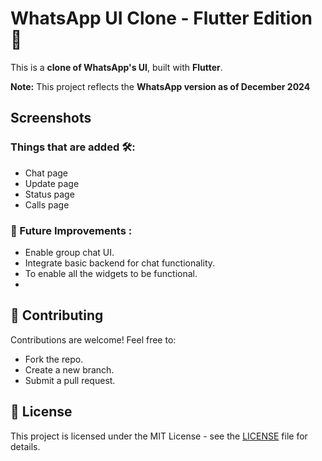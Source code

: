 # **WhatsApp UI Clone - Flutter Edition 🚀**

This is a **clone of WhatsApp's UI**, built with **Flutter**.

**Note:** This project reflects the **WhatsApp version as of December 2024**

## Screenshots


### Things that are added 🛠️:
 - Chat page
 - Update page
 - Status page
 - Calls page

### 🚀 Future Improvements :
 - Enable group chat UI.
 - Integrate basic backend for chat functionality.
 - To enable all the widgets to be functional.
 - 
## 🤝 Contributing
Contributions are welcome! Feel free to:
- Fork the repo.
- Create a new branch.
- Submit a pull request.

## 📝 License
This project is licensed under the MIT License - see the [LICENSE](https://github.com/vigneshwari311/whatsapp_clone_flutter/blob/main/LICENSE) file for details.
